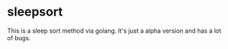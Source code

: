 sleepsort
=========

This is a sleep sort method via golang. It's just a alpha version and has a lot of bugs.

